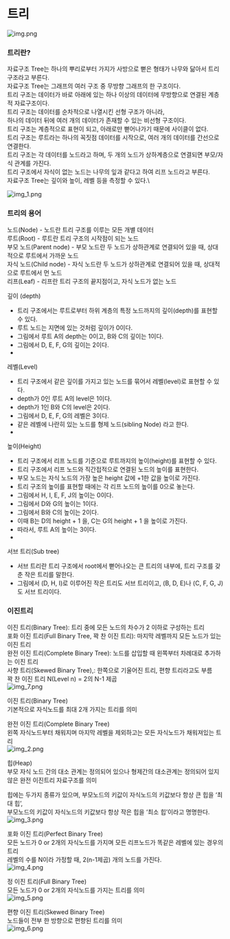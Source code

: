 # 트리

![img.png](img.png)

### 트리란?
자료구조 Tree는 하나의 뿌리로부터 가지가 사방으로 뻗은 형태가 나무와 닮아서 트리 구조라고 부른다.\
자료구조 Tree는 그래프의 여러 구조 중 무방향 그래프의 한 구조이다.\
트리 구조는 데이터가 바로 아래에 있는 하나 이상의 데이터에 무방향으로 연결된 계층적 자료구조이다.\
트리 구조는 데이터를 순차적으로 나열시킨 선형 구조가 아니라,\
하나의 데이터 뒤에 여러 개의 데이터가 존재할 수 있는 비선형 구조이다.\
트리 구조는 계층적으로 표현이 되고, 아래로만 뻗어나가기 때문에 사이클이 없다.\
트리 구조는 루트라는 하나의 꼭짓점 데이터를 시작으로, 여러 개의 데이터를 간선으로 연결한다.\
트리 구조는 각 데이터를 노드라고 하며, 두 개의 노드가 상하계층으로 연결되면 부모/자식 관계를 가진다.\
트리 구조에서 자식이 없는 노드는 나무의 잎과 같다고 하여 리프 노드라고 부른다.\
자료구조 Tree는 깊이와 높이, 레벨 등을 측정할 수 있다.\

![img_1.png](img_1.png)

### 트리의 용어
노드(Node) - 노드란 트리 구조를 이루는 모든 개별 데이터\
루트(Root) - 루트란 트리 구조의 시작점이 되는 노드\
부모 노드(Parent node) - 부모 노드란 두 노드가 상하관계로 연결되어 있을 때, 상대적으로 루트에서 가까운 노드\
자식 노드(Child node) - 자식 노드란 두 노드가 상하관계로 연결되어 있을 때, 상대적으로 루트에서 먼 노드\
리프(Leaf) - 리프란 트리 구조의 끝지점이고, 자식 노드가 없는 노드

깊이 (depth)
 - 트리 구조에서는 루트로부터 하위 계층의 특정 노드까지의 깊이(depth)를 표현할 수 있다.
 - 루트 노드는 지면에 있는 것처럼 깊이가 0이다.
 - 그림에서 루트 A의 depth는 0이고, B와 C의 깊이는 1이다.
 - 그림에서 D, E, F, G의 깊이는 2이다.
 - 
레벨(Level)
 - 트리 구조에서 같은 깊이를 가지고 있는 노드를 묶어서 레벨(level)로 표현할 수 있다.
 - depth가 0인 루트 A의 level은 1이다.
 - depth가 1인 B와 C의 level은 2이다.
 - 그림에서 D, E, F, G의 레벨은 3이다.
 - 같은 레벨에 나란히 있는 노드를 형제 노드(sibling Node) 라고 한다.
 - 
높이(Height)
 - 트리 구조에서 리프 노드를 기준으로 루트까지의 높이(height)를 표현할 수 있다.
 - 트리 구조에서 리프 노드와 직간접적으로 연결된 노드의 높이를 표현한다.
 - 부모 노드는 자식 노드의 가장 높은 height 값에 +1한 값을 높이로 가진다.
 - 트리 구조의 높이를 표현할 때에는 각 리프 노드의 높이를 0으로 놓는다.
 - 그림에서 H, I, E, F, J의 높이는 0이다.
 - 그림에서 D와 G의 높이는 1이다.
 - 그림에서 B와 C의 높이는 2이다.
 - 이때 B는 D의 height + 1 을, C는 G의 height + 1 을 높이로 가진다.
 - 따라서, 루트 A의 높이는 3이다.
 - 
서브 트리(Sub tree)
 - 서브 트리란 트리 구조에서 root에서 뻗어나오는 큰 트리의 내부에, 트리 구조를 갖춘 작은 트리를 말한다.
 - 그림에서 (D, H, I)로 이루어진 작은 트리도 서브 트리이고, (B, D, E)나 (C, F, G, J)도 서브 트리이다.

### 이진트리


이진 트리(Binary Tree): 트리 중에 모든 노드의 차수가 2 이하로 구성하는 트리\
포화 이진 트리(Full Binary Tree, 꽉 찬 이진 트리): 마지막 레벨까지 모든 노드가 있는 이진 트리\
완전 이진 트리(Complete Binary Tree): 노드를 삽입할 때 왼쪽부터 차례대로 추가하는 이진 트리\
사향 트리(Skewed Binary Tree),: 한쪽으로 기울어진 트리, 편향 트리라고도 부름\
꽉 찬 이진 트리 N(Level n) = 2의 N-1 제곱\
![img_7.png](img_7.png)

이진 트리(Binary Tree)\
기본적으로 자식노드를 최대 2개 가지는 트리를 의미

완전 이진 트리(Complete Binary Tree)\
왼쪽 자식노드부터 채워지며 마지막 레벨을 제외하고는 모든 자식노드가 채워져있는 트리\
![img_2.png](img_2.png)


힙(Heap)\
부모 자식 노드 간의 대소 관계는 정의되어 있으나 형제간의 대소관계는 정의되어 있지 않은 완전 이진트리 자료구조를 의미

힙에는 두가지 종류가 있으며, 부모노드의 키값이 자식노드의 키값보다 항상 큰 힙을 ‘최대 힙’,\
부모노드의 키값이 자식노드의 키값보다 항상 작은 힙을 ‘최소 힙’이라고 명명한다.
![img_3.png](img_3.png)


포화 이진 트리(Perfect Binary Tree)\
모든 노드가 0 or 2개의 자식노드를 가지며 모든 리프노드가 똑같은 레벨에 있는 경우의 트리\
레벨의 수를 N이라 가정할 때, 2(n-1제곱) 개의 노드를 가진다.\
![img_4.png](img_4.png)


정 이진 트리(Full Binary Tree)\
모든 노드가 0 or 2개의 자식노드를 가지는 트리를 의미\
![img_5.png](img_5.png)


편향 이진 트리(Skewed Binary Tree)\
노드들이 전부 한 방향으로 편향된 트리를 의미\
![img_6.png](img_6.png)



